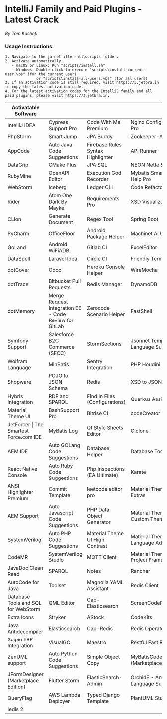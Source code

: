 # IntelliJ Family and Paid Plugins - Latest Crack  
*By Tom Kashefi*

### Usage Instructions:
```
1. Navigate to the ja-netfilter-all\scripts folder.
2. Activate automatically:
   - macOS or Linux: Run "scripts/install.sh"
   - Windows: Double-click to execute "scripts\install-current-user.vbs" (for the current user)  
              or "scripts\install-all-users.vbs" (for all users)
3. If an activation code is still required, visit https://3.jetbra.in to copy the latest activation code.
4. For the latest activation codes for the IntelliJ family and all paid plugins, please visit https://3.jetbra.in.
```

| Activatable Software                            |                                                       |                                   |                                            |
|-----------------------------------------------|-------------------------------------------------------|-----------------------------------|--------------------------------------------|
| IntelliJ IDEA                                 | Cypress Support Pro                                   | Code With Me Premium              | Nginx Configuration Pro                    |
| PhpStorm                                      | Smart Jump                                            | JPA Buddy                         | Zookeeper-Admin                            |
| AppCode                                       | Auto Java Code Suggestions                            | Firebase Rules Syntax Highlighter | API Runner                                 |
| DataGrip                                      | CMake Plus                                            | JPA SQL                           | NEON Nette Support                         |
| RubyMine                                      | OpenAPI Editor                                        | Execution God Recorder            | Mybatis Smart Code Help Pro                |
| WebStorm                                      | Iceberg                                               | Ledger CLI                        | Code Refactor AI                           |
| Rider                                         | Atom One Dark By Mayke                                | Requirements Pro                  | XSD Visualizer                             |
| CLion                                         | Generate Document                                     | Regex Tool                        | Spring Boot                                |
| PyCharm                                       | OfficeFloor                                           | Android Package Helper            | Machinet AI Unit Tests                     |
| GoLand                                        | Android WiFiADB                                       | Gitlab CI                         | ExcelEditor                                |
| DataSpell                                     | Laravel Idea                                          | Circle CI                         | Friendly Terminal                          |
| dotCover                                      | Odoo                                                  | Heroku Console Helper             | WireMocha                                  |
| dotTrace                                      | Bitbucket Pull Requests                               | Redis Manager                     | DynamoDB                                   |
| dotMemory                                     | Merge Request Integration EE - Code Review for GitLab | Zerocode Scenario Helper          | FastShell                                  |
| Symfony Support                               | Salesforce B2C Commerce (SFCC)                        | StormSections                     | Jsonnet Templating Language Support        |
| Wolfram Language                              | MinBatis                                              | Sentry Integration                | PHP Houdini                                |
| Shopware                                      | POJO to JSON Schema                                   | Redis                             | XSD to JSON Schema                         |
| Hybris Integration                            | RDF and SPARQL                                        | Find In Files (Configurations)    | Quarkus Assistant                          |
| Material Theme UI                             | BashSupport Pro                                       | Bitrise CI                        | codeCreator                                |
| JetForcer \| The Smartest Force.com IDE       | MyBatis Log                                           | Qt Style Sheets Editor            | CIclone                                    |
| AEM IDE                                       | Auto GOLang Code Suggestions                          | Database Helper                   | Database Tool                              |
| React Native Console                          | Auto Ruby Code Suggestions                            | Php Inspections (EA Ultimate)     | Karate                                     |
| ANSI Highlighter Premium                      | Commit Template                                       | leetcode editor pro               | Material Theme UI Extras                   |
| AEM Support                                   | Auto Javascript Code Suggestions                      | PHP Data Object Generator         | Material Theme UI Custom Theme             |
| SystemVerilog                                 | Auto PHP Code Suggestions                             | Material Theme UI High Contrast   | Material Theme UI Language Additions       |
| CodeMR                                        | SystemVerilog Studio                                  | MQTT Client                       | Material Theme UI Project Frame            |
| JavaDoc Clean Read                            | SPARQL                                                | Notes                             | Rancher                                    |
| AutoCode for Java                             | Toolset                                               | Magnolia YAML Assistant           | Redis Client                               |
| Database Tools and SQL for WebStorm           | QML Editor                                            | Cap-Elasticsearch                 | ScreenCodePro                              |
| Extra Icons                                   | Stryker                                               | AStock                            | CodeKits                                   |
| Java Antidecompiler                           | Elasticsearch                                         | Cap-Redis                         | Redis Operator                             |
| Scipio ERP Integration                        | VisualGC                                              | Maestro                           | Restful Fast Request                       |
| ZenUML support                                | Auto Python Code Suggestions                          | Simple Object Copy                | MyBatisCodeHelperPro (Marketplace Edition) |
| JFormDesigner (Marketplace Edition)           | Flutter Storm                                         | ElasticSearch-Admin               | OrchidE - Ansible Language Support         |
| QueryFlag                                     | AWS Lambda Deployer                                   | Typed Django Template             | PlantUML Studio                            |
| Iedis 2                                       |                                                       |                                   |                                            |